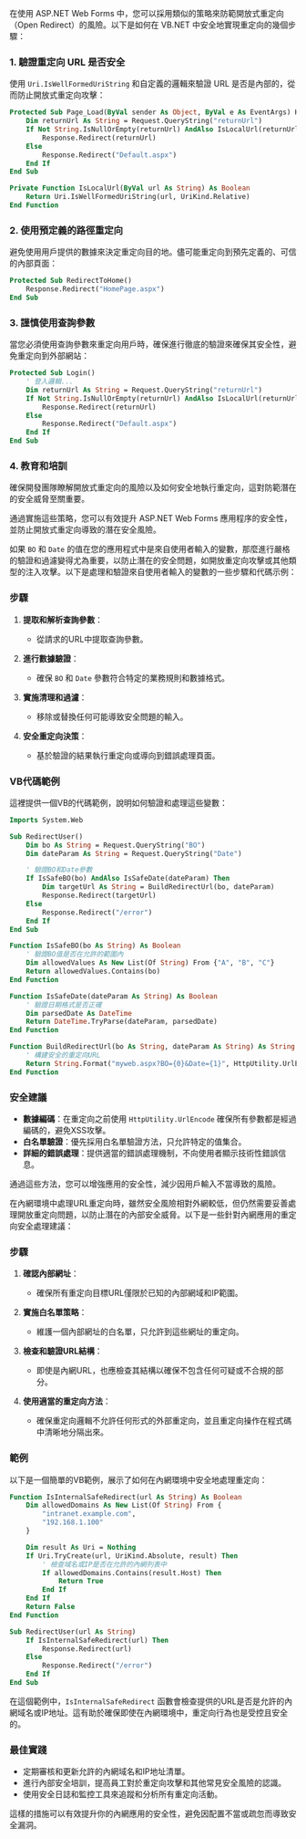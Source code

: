 在使用 ASP.NET Web Forms 中，您可以採用類似的策略來防範開放式重定向（Open Redirect）的風險。以下是如何在 VB.NET 中安全地實現重定向的幾個步驟：

### 1. 驗證重定向 URL 是否安全
使用 `Uri.IsWellFormedUriString` 和自定義的邏輯來驗證 URL 是否是內部的，從而防止開放式重定向攻擊：

```vb
Protected Sub Page_Load(ByVal sender As Object, ByVal e As EventArgs) Handles Me.Load
    Dim returnUrl As String = Request.QueryString("returnUrl")
    If Not String.IsNullOrEmpty(returnUrl) AndAlso IsLocalUrl(returnUrl) Then
        Response.Redirect(returnUrl)
    Else
        Response.Redirect("Default.aspx")
    End If
End Sub

Private Function IsLocalUrl(ByVal url As String) As Boolean
    Return Uri.IsWellFormedUriString(url, UriKind.Relative)
End Function
```

### 2. 使用預定義的路徑重定向
避免使用用戶提供的數據來決定重定向目的地。儘可能重定向到預先定義的、可信的內部頁面：

```vb
Protected Sub RedirectToHome()
    Response.Redirect("HomePage.aspx")
End Sub
```

### 3. 謹慎使用查詢參數
當您必須使用查詢參數來重定向用戶時，確保進行徹底的驗證來確保其安全性，避免重定向到外部網站：

```vb
Protected Sub Login()
    ' 登入邏輯...
    Dim returnUrl As String = Request.QueryString("returnUrl")
    If Not String.IsNullOrEmpty(returnUrl) AndAlso IsLocalUrl(returnUrl) Then
        Response.Redirect(returnUrl)
    Else
        Response.Redirect("Default.aspx")
    End If
End Sub
```

### 4. 教育和培訓
確保開發團隊瞭解開放式重定向的風險以及如何安全地執行重定向，這對防範潛在的安全威脅至關重要。

通過實施這些策略，您可以有效提升 ASP.NET Web Forms 應用程序的安全性，並防止開放式重定向導致的潛在安全風險。

如果 `BO` 和 `Date` 的值在您的應用程式中是來自使用者輸入的變數，那麼進行嚴格的驗證和過濾變得尤為重要，以防止潛在的安全問題，如開放重定向攻擊或其他類型的注入攻擊。以下是處理和驗證來自使用者輸入的變數的一些步驟和代碼示例：

### 步驟

1. **提取和解析查詢參數**：
   - 從請求的URL中提取查詢參數。

2. **進行數據驗證**：
   - 確保 `BO` 和 `Date` 參數符合特定的業務規則和數據格式。

3. **實施清理和過濾**：
   - 移除或替換任何可能導致安全問題的輸入。

4. **安全重定向決策**：
   - 基於驗證的結果執行重定向或導向到錯誤處理頁面。

### VB代碼範例

這裡提供一個VB的代碼範例，說明如何驗證和處理這些變數：

```vb
Imports System.Web

Sub RedirectUser()
    Dim bo As String = Request.QueryString("BO")
    Dim dateParam As String = Request.QueryString("Date")

    ' 驗證BO和Date參數
    If IsSafeBO(bo) AndAlso IsSafeDate(dateParam) Then
        Dim targetUrl As String = BuildRedirectUrl(bo, dateParam)
        Response.Redirect(targetUrl)
    Else
        Response.Redirect("/error")
    End If
End Sub

Function IsSafeBO(bo As String) As Boolean
    ' 驗證BO值是否在允許的範圍內
    Dim allowedValues As New List(Of String) From {"A", "B", "C"}
    Return allowedValues.Contains(bo)
End Function

Function IsSafeDate(dateParam As String) As Boolean
    ' 驗證日期格式是否正確
    Dim parsedDate As DateTime
    Return DateTime.TryParse(dateParam, parsedDate)
End Function

Function BuildRedirectUrl(bo As String, dateParam As String) As String
    ' 構建安全的重定向URL
    Return String.Format("myweb.aspx?BO={0}&Date={1}", HttpUtility.UrlEncode(bo), HttpUtility.UrlEncode(dateParam))
End Function
```

### 安全建議

- **數據編碼**：在重定向之前使用 `HttpUtility.UrlEncode` 確保所有參數都是經過編碼的，避免XSS攻擊。
- **白名單驗證**：優先採用白名單驗證方法，只允許特定的值集合。
- **詳細的錯誤處理**：提供適當的錯誤處理機制，不向使用者顯示技術性錯誤信息。

通過這些方法，您可以增強應用的安全性，減少因用戶輸入不當導致的風險。

在內網環境中處理URL重定向時，雖然安全風險相對外網較低，但仍然需要妥善處理開放重定向問題，以防止潛在的內部安全威脅。以下是一些針對內網應用的重定向安全處理建議：

### 步驟

1. **確認內部網址**：
   - 確保所有重定向目標URL僅限於已知的內部網域和IP範圍。

2. **實施白名單策略**：
   - 維護一個內部網址的白名單，只允許到這些網址的重定向。

3. **檢查和驗證URL結構**：
   - 即使是內網URL，也應檢查其結構以確保不包含任何可疑或不合規的部分。

4. **使用適當的重定向方法**：
   - 確保重定向邏輯不允許任何形式的外部重定向，並且重定向操作在程式碼中清晰地分隔出來。

### 範例

以下是一個簡單的VB範例，展示了如何在內網環境中安全地處理重定向：

```vb
Function IsInternalSafeRedirect(url As String) As Boolean
    Dim allowedDomains As New List(Of String) From {
        "intranet.example.com",
        "192.168.1.100"
    }

    Dim result As Uri = Nothing
    If Uri.TryCreate(url, UriKind.Absolute, result) Then
        ' 檢查域名或IP是否在允許的內網列表中
        If allowedDomains.Contains(result.Host) Then
            Return True
        End If
    End If
    Return False
End Function

Sub RedirectUser(url As String)
    If IsInternalSafeRedirect(url) Then
        Response.Redirect(url)
    Else
        Response.Redirect("/error")
    End If
End Sub
```

在這個範例中，`IsInternalSafeRedirect` 函數會檢查提供的URL是否是允許的內網域名或IP地址。這有助於確保即使在內網環境中，重定向行為也是受控且安全的。

### 最佳實踐

- 定期審核和更新允許的內網域名和IP地址清單。
- 進行內部安全培訓，提高員工對於重定向攻擊和其他常見安全風險的認識。
- 使用安全日誌和監控工具來追蹤和分析所有重定向活動。

這樣的措施可以有效提升你的內網應用的安全性，避免因配置不當或疏忽而導致安全漏洞。